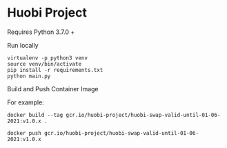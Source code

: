 # Huobi Project

Requires Python 3.7.0 +

Run locally
```
virtualenv -p python3 venv
source venv/bin/activate
pip install -r requirements.txt
python main.py
```

Build and Push Container Image

For example:
```
docker build --tag gcr.io/huobi-project/huobi-swap-valid-until-01-06-2021:v1.0.x .

docker push gcr.io/huobi-project/huobi-swap-valid-until-01-06-2021:v1.0.x
```